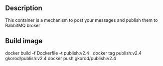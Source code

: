 ## Description

This container is a mechanism to post your messages and publish them to RabbitMQ broker

## Build image

docker build -f Dockerfile -t publish:v2.4 .
docker tag publish:v2.4 gkorod/publish:v2.4
docker push gkorod/publish:v2.4